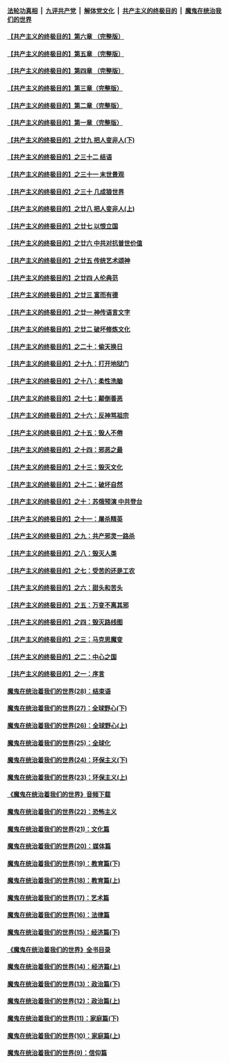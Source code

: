 ####  [法轮功真相](../../../../basic/blob/master/README.md?t=03220601) &nbsp;|&nbsp; [九评共产党](../../../../9ping.md/blob/master/README.md?t=03220601) &nbsp;|&nbsp; [解体党文化](../../../../jtdwh.md/blob/master/README.md?t=03220601)  &nbsp;|&nbsp; [共产主义的终极目的](../../../../gczydzjmd.md/blob/master/README.md?t=03220601) &nbsp;|&nbsp; [魔鬼在统治我们的世界](../../../../mgztzwmdsj.md/blob/master/README.md?t=03220601) 

#### [【共产主义的终极目的】第六章 （完整版）](../pages/nsc422/n11428913.md?t=03220601) 

#### [【共产主义的终极目的】第五章 （完整版）](../pages/nsc422/n11428912.md?t=03220601) 

#### [【共产主义的终极目的】第四章 （完整版）](../pages/nsc422/n11428907.md?t=03220601) 

#### [【共产主义的终极目的】第三章（完整版）](../pages/nsc422/n11428848.md?t=03220601) 

#### [【共产主义的终极目的】第二章（完整版）](../pages/nsc422/n11428831.md?t=03220601) 

#### [【共产主义的终极目的】第一章（完整版）](../pages/nsc422/n11417651.md?t=03220601) 

#### [【共产主义的终极目的】之廿九 把人变非人(下)](../pages/nsc422/n11344140.md?t=03220601) 

#### [【共产主义的终极目的】之三十二 结语](../pages/nsc422/n11360535.md?t=03220601) 

#### [【共产主义的终极目的】之三十一 末世景观](../pages/nsc422/n11351129.md?t=03220601) 

#### [【共产主义的终极目的】之三十 几成狼世界](../pages/nsc422/n11348280.md?t=03220601) 

#### [【共产主义的终极目的】之廿八 把人变非人(上)](../pages/nsc422/n11340492.md?t=03220601) 

#### [【共产主义的终极目的】之廿七 以恨立国](../pages/nsc422/n11336944.md?t=03220601) 

#### [【共产主义的终极目的】之廿六 中共对抗普世价值](../pages/nsc422/n11324785.md?t=03220601) 

#### [【共产主义的终极目的】之廿五 传统艺术颂神](../pages/nsc422/n11296396.md?t=03220601) 

#### [【共产主义的终极目的】之廿四 人伦典范](../pages/nsc422/n11296397.md?t=03220601) 

#### [【共产主义的终极目的】之廿三 富而有德](../pages/nsc422/n11283598.md?t=03220601) 

#### [【共产主义的终极目的】之廿一 神传语言文字](../pages/nsc422/n11263265.md?t=03220601) 

#### [【共产主义的终极目的】之廿二 破坏修炼文化](../pages/nsc422/n11245728.md?t=03220601) 

#### [【共产主义的终极目的】之二十：偷天换日](../pages/nsc422/n11238846.md?t=03220601) 

#### [【共产主义的终极目的】之十九：打开地狱门](../pages/nsc422/n11206376.md?t=03220601) 

#### [【共产主义的终极目的】之十八：柔性洗脑](../pages/nsc422/n11199994.md?t=03220601) 

#### [【共产主义的终极目的】之十七：颠倒善恶](../pages/nsc422/n11179782.md?t=03220601) 

#### [【共产主义的终极目的】之十六：反神骂祖宗](../pages/nsc422/n11166798.md?t=03220601) 

#### [【共产主义的终极目的】之十五：毁人不倦](../pages/nsc422/n11166792.md?t=03220601) 

#### [【共产主义的终极目的】之十四：邪恶之最](../pages/nsc422/n11150249.md?t=03220601) 

#### [【共产主义的终极目的】之十三：毁灭文化](../pages/nsc422/n11135227.md?t=03220601) 

#### [【共产主义的终极目的】之十二：破坏自然](../pages/nsc422/n11135214.md?t=03220601) 

#### [【共产主义的终极目的】之十：苏俄预演 中共登台](../pages/nsc422/n11118424.md?t=03220601) 

#### [【共产主义的终极目的】之十一：屠杀精英](../pages/nsc422/n11118442.md?t=03220601) 

#### [【共产主义的终极目的】之九：共产邪灵一路杀](../pages/nsc422/n11114139.md?t=03220601) 

#### [【共产主义的终极目的】之八：毁灭人类](../pages/nsc422/n11108503.md?t=03220601) 

#### [【共产主义的终极目的】之七：受苦的还是工农](../pages/nsc422/n11101809.md?t=03220601) 

#### [【共产主义的终极目的】之六：甜头和苦头](../pages/nsc422/n11096971.md?t=03220601) 

#### [【共产主义的终极目的】之五：万变不离其邪](../pages/nsc422/n11091285.md?t=03220601) 

#### [【共产主义的终极目的】之四：毁灭路线图](../pages/nsc422/n11086284.md?t=03220601) 

#### [【共产主义的终极目的】之三：马克思魔变](../pages/nsc422/n11061941.md?t=03220601) 

#### [【共产主义的终极目的】之二：中心之国](../pages/nsc422/n11047728.md?t=03220601) 

#### [【共产主义的终极目的】之一：序言](../pages/nsc422/n11086077.md?t=03220601) 

#### [魔鬼在统治着我们的世界(28)：结束语](../pages/nsc422/n10936246.md?t=03220601) 

#### [魔鬼在统治着我们的世界(27)：全球野心(下)](../pages/nsc422/n10928319.md?t=03220601) 

#### [魔鬼在统治着我们的世界(26)：全球野心(上)](../pages/nsc422/n10900318.md?t=03220601) 

#### [魔鬼在统治着我们的世界(25)：全球化](../pages/nsc422/n10788205.md?t=03220601) 

#### [魔鬼在统治着我们的世界(24)：环保主义(下)](../pages/nsc422/n10695307.md?t=03220601) 

#### [魔鬼在统治着我们的世界(23)：环保主义(上)](../pages/nsc422/n10688613.md?t=03220601) 

#### [《魔鬼在统治着我们的世界》音频下载](../pages/nsc422/n10635553.md?t=03220601) 

#### [魔鬼在统治着我们的世界(22)：恐怖主义](../pages/nsc422/n10614727.md?t=03220601) 

#### [魔鬼在统治着我们的世界(21)：文化篇](../pages/nsc422/n10597706.md?t=03220601) 

#### [魔鬼在统治着我们的世界(20)：媒体篇](../pages/nsc422/n10586579.md?t=03220601) 

#### [魔鬼在统治着我们的世界(19)：教育篇(下)](../pages/nsc422/n10564808.md?t=03220601) 

#### [魔鬼在统治着我们的世界(18)：教育篇(上)](../pages/nsc422/n10526970.md?t=03220601) 

#### [魔鬼在统治着我们的世界(17)：艺术篇](../pages/nsc422/n10499093.md?t=03220601) 

#### [魔鬼在统治着我们的世界(16)：法律篇](../pages/nsc422/n10485969.md?t=03220601) 

#### [魔鬼在统治着我们的世界(15)：经济篇(下)](../pages/nsc422/n10469975.md?t=03220601) 

#### [《魔鬼在统治着我们的世界》全书目录](../pages/nsc422/n10464261.md?t=03220601) 

#### [魔鬼在统治着我们的世界(14)：经济篇(上)](../pages/nsc422/n10457370.md?t=03220601) 

#### [魔鬼在统治着我们的世界(13)：政治篇(下)](../pages/nsc422/n10448270.md?t=03220601) 

#### [魔鬼在统治着我们的世界(12)：政治篇(上)](../pages/nsc422/n10444576.md?t=03220601) 

#### [魔鬼在统治着我们的世界(11)：家庭篇(下)](../pages/nsc422/n10440961.md?t=03220601) 

#### [魔鬼在统治着我们的世界(10)：家庭篇(上)](../pages/nsc422/n10435448.md?t=03220601) 

#### [魔鬼在统治着我们的世界(9)：信仰篇](../pages/nsc422/n10432159.md?t=03220601) 


